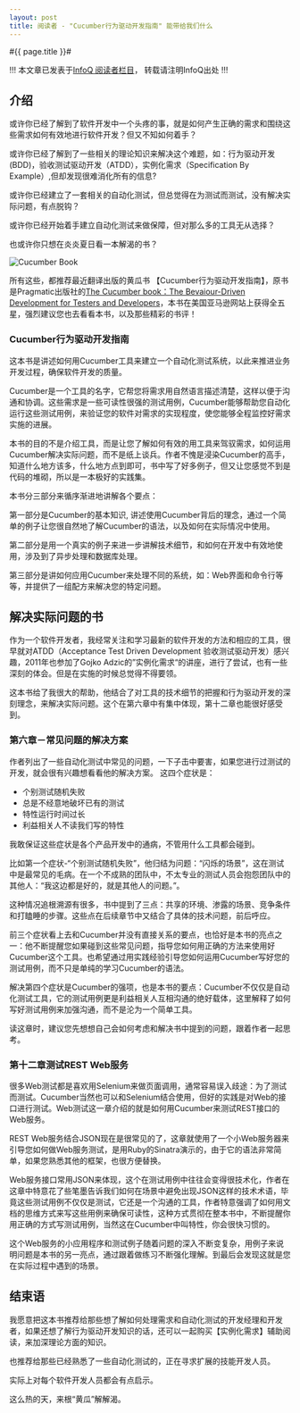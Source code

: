 ```yaml
---
layout: post
title: 阅读者 - "Cucumber行为驱动开发指南" 能带给我们什么
---
```

#{{ page.title }}#

!!! 本文章已发表于[InfoQ 阅读者栏目](http://www.infoq.com/cn/articles/cucumber-behavior-driven-development-guide-bring-something)， 转载请注明InfoQ出处 !!!
## 介绍 ##

或许你已经了解到了软件开发中一个头疼的事，就是如何产生正确的需求和围绕这些需求如何有效地进行软件开发？但又不知如何着手？

或许你已经了解到了一些相关的理论知识来解决这个难题，如：行为驱动开发(BDD)，验收测试驱动开发（ATDD），实例化需求（Specification By Example）,但却发现很难消化所有的信息?

或许你已经建立了一套相关的自动化测试，但总觉得在为测试而测试，没有解决实际问题，有点脱钩？

或许你已经开始着手建立自动化测试来做保障，但对那么多的工具无从选择？

也或许你只想在炎炎夏日看一本解渴的书？

![Cucumber Book](http://img5.douban.com/lpic/s26814749.jpg)

所有这些，都推荐最近翻译出版的黄瓜书 【Cucumber行为驱动开发指南】，原书是Pragmatic出版社的[The Cucumber book：The Bevaiour-Driven Development for Testers and Developers](http://www.amazon.com/The-Cucumber-Book-Behaviour-Driven-Development/dp/1934356808)，本书在美国亚马逊网站上获得全五星，强烈建议您也去看看本书，以及那些精彩的书评！

### Cucumber行为驱动开发指南 ###

这本书是讲述如何用Cucumber工具来建立一个自动化测试系统，以此来推进业务开发过程，确保软件开发的质量。

Cucumber是一个工具的名字，它帮您将需求用自然语言描述清楚，这样以便于沟通和协调。这些需求是一些可读性很强的测试用例，Cucumber能够帮助您自动化运行这些测试用例，来验证您的软件对需求的实现程度，使您能够全程监控好需求实施的进展。

本书的目的不是介绍工具，而是让您了解如何有效的用工具来驾驭需求，如何运用Cucumber解决实际问题，而不是纸上谈兵。作者不愧是浸染Cucumber的高手，知道什么地方该多，什么地方点到即可，书中写了好多例子，但又让您感觉不到是代码的堆砌，所以是一本极好的实践集。

本书分三部分来循序渐进地讲解各个要点：

第一部分是Cucumber的基本知识, 讲述使用Cucumber背后的理念，通过一个简单的例子让您很自然地了解Cucumber的语法，以及如何在实际情况中使用。

第二部分是用一个真实的例子来进一步讲解技术细节，和如何在开发中有效地使用，涉及到了异步处理和数据库处理。

第三部分是讲如何应用Cucumber来处理不同的系统，如：Web界面和命令行等等，并提供了一组配方来解决您的特定问题。


## 解决实际问题的书 ##

作为一个软件开发者，我经常关注和学习最新的软件开发的方法和相应的工具，很早就对ATDD（Acceptance Test Driven Development 验收测试驱动开发）感兴趣，2011年也参加了Gojko Adzic的”实例化需求“的讲座，进行了尝试，也有一些深刻的体会。但是在实施的时候总觉得不得要领。

这本书给了我很大的帮助，他结合了对工具的技术细节的把握和行为驱动开发的深刻理念，来解决实际问题。这个在第六章中有集中体现，第十二章也能很好感受到。

### 第六章－常见问题的解决方案 ###

作者列出了一些自动化测试中常见的问题，一下子击中要害，如果您进行过测试的开发，就会很有兴趣想看看他的解决方案。
这四个症状是：

* 个别测试随机失败
* 总是不经意地破坏已有的测试
* 特性运行时间过长
* 利益相关人不读我们写的特性

我敢保证这些症状是各个产品开发中的通病，不管用什么工具都会碰到。

比如第一个症状-“个别测试随机失败”，他归结为问题：“闪烁的场景”，这在测试中是最常见的毛病。在一个不成熟的团队中，不太专业的测试人员会抱怨团队中的其他人：“我这边都是好的，就是其他人的问题。”。

这种情况追根溯源有很多，书中提到了三点：共享的环境、渗露的场景、竞争条件和打瞌睡的步骤。这些点在后续章节中又结合了具体的技术问题，前后呼应。

前三个症状看上去和Cucumber并没有直接关系的要点，也恰好是本书的亮点之一：他不断提醒您如果碰到这些常见问题，指导您如何用正确的方法来使用好Cucumber这个工具。也希望通过用实践经验引导您如何运用Cucumber写好您的测试用例，而不只是单纯的学习Cucumber的语法。

解决第四个症状是Cucumber的强项，也是本书的要点：Cucumber不仅仅是自动化测试工具，它的测试用例更是利益相关人互相沟通的绝好载体，这里解释了如何写好测试用例来加强沟通，而不是沦为一个简单工具。

读这章时，建议您先想想自己会如何考虑和解决书中提到的问题，跟着作者一起思考。

### 第十二章测试REST Web服务 ###

很多Web测试都是喜欢用Selenium来做页面调用，通常容易误入歧途：为了测试而测试。Cucumber当然也可以和Selenium结合使用，但好的实践是对Web的接口进行测试。Web测试这一章介绍的就是如何用Cucumber来测试REST接口的Web服务。

REST Web服务结合JSON现在是很常见的了，这章就使用了一个小Web服务器来引导您如何做Web服务测试，是用Ruby的Sinatra演示的，由于它的语法非常简单，如果您熟悉其他的框架，也很方便替换。

Web服务接口常用JSON来体现，这个在测试用例中往往会变得很技术化，作者在这章中特意花了些笔墨告诉我们如何在场景中避免出现JSON这样的技术术语，毕竟这些测试用例不仅仅是测试，它还是一个沟通的工具，作者特意强调了如何用文档的思维方式来写这些用例来确保可读性，这种方式贯彻在整本书中，不断提醒你用正确的方式写测试用例，当然这在Cucumber中叫特性，你会很快习惯的。

这个Web服务的小应用程序和测试例子随着问题的深入不断变复杂，用例子来说明问题是本书的另一亮点，通过跟着做练习不断强化理解。到最后会发现这就是您在实际过程中遇到的场景。

## 结束语 ##

我愿意把这本书推荐给那些想了解如何处理需求和自动化测试的开发经理和开发者，如果还想了解行为驱动开发知识的话，还可以一起购买【实例化需求】辅助阅读，来加深理论方面的知识。

也推荐给那些已经熟悉了一些自动化测试的，正在寻求扩展的技能开发人员。

实际上对每个软件开发人员都会有点启示。

这么热的天，来根“黄瓜”解解渴。

